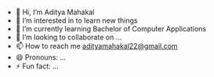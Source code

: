 - 👋 Hi, I’m Aditya Mahakal
- 👀 I’m interested in to learn new things
- 🌱 I’m currently learning Bachelor of Computer Applications
- 💞️ I’m looking to collaborate on ...
- 📫 How to reach me adityamahakal22@gmail.com
- 😄 Pronouns: ...
- ⚡ Fun fact: ...

<!---
AdityaMahakal01/AdityaMahakal01 is a ✨ special ✨ repository because its `README.md` (this file) appears on your GitHub profile.
You can click the Preview link to take a look at your changes.
--->
